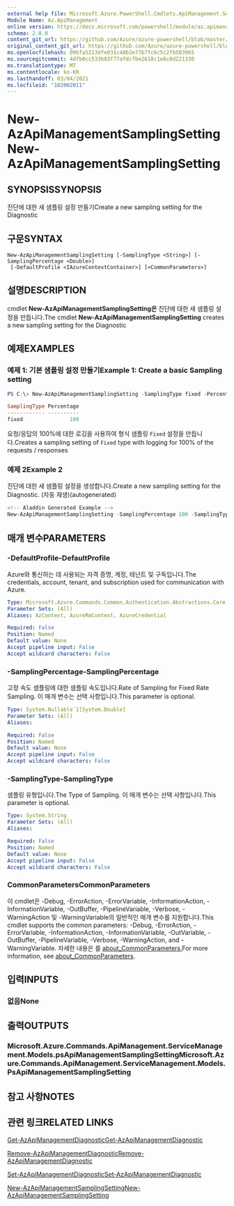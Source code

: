 ```yaml
---
external help file: Microsoft.Azure.PowerShell.Cmdlets.ApiManagement.ServiceManagement.dll-Help.xml
Module Name: Az.ApiManagement
online version: https://docs.microsoft.com/powershell/module/az.apimanagement/new-azapimanagementsamplingsetting
schema: 2.0.0
content_git_url: https://github.com/Azure/azure-powershell/blob/master/src/ApiManagement/ApiManagement/help/New-AzApiManagementSamplingSetting.md
original_content_git_url: https://github.com/Azure/azure-powershell/blob/master/src/ApiManagement/ApiManagement/help/New-AzApiManagementSamplingSetting.md
ms.openlocfilehash: 096fa5213dfe031c48b2e77b7fc6c5c2fb503965
ms.sourcegitcommit: 4dfb0cc533b83f77afdcfbe2618c1e6c8d221330
ms.translationtype: MT
ms.contentlocale: ko-KR
ms.lasthandoff: 03/04/2021
ms.locfileid: "102002011"
---
```

# <span data-ttu-id="fdc91-101">New-AzApiManagementSamplingSetting</span><span class="sxs-lookup"><span data-stu-id="fdc91-101">New-AzApiManagementSamplingSetting</span></span>

## <span data-ttu-id="fdc91-102">SYNOPSIS</span><span class="sxs-lookup"><span data-stu-id="fdc91-102">SYNOPSIS</span></span>
<span data-ttu-id="fdc91-103">진단에 대한 새 샘플링 설정 만들기</span><span class="sxs-lookup"><span data-stu-id="fdc91-103">Create a new sampling setting for the Diagnostic</span></span>

## <span data-ttu-id="fdc91-104">구문</span><span class="sxs-lookup"><span data-stu-id="fdc91-104">SYNTAX</span></span>

```
New-AzApiManagementSamplingSetting [-SamplingType <String>] [-SamplingPercentage <Double>]
 [-DefaultProfile <IAzureContextContainer>] [<CommonParameters>]
```

## <span data-ttu-id="fdc91-105">설명</span><span class="sxs-lookup"><span data-stu-id="fdc91-105">DESCRIPTION</span></span>
<span data-ttu-id="fdc91-106">cmdlet **New-AzApiManagementSamplingSetting은** 진단에 대한 새 샘플링 설정을 만듭니다.</span><span class="sxs-lookup"><span data-stu-id="fdc91-106">The cmdlet **New-AzApiManagementSamplingSetting** creates a new sampling setting for the Diagnostic</span></span>

## <span data-ttu-id="fdc91-107">예제</span><span class="sxs-lookup"><span data-stu-id="fdc91-107">EXAMPLES</span></span>

### <span data-ttu-id="fdc91-108">예제 1: 기본 샘플링 설정 만들기</span><span class="sxs-lookup"><span data-stu-id="fdc91-108">Example 1: Create a basic Sampling setting</span></span>
```powershell
PS C:\> New-AzApiManagementSamplingSetting -SamplingType fixed -Percentage 100

SamplingType Percentage
------------ ----------
fixed               100
```

<span data-ttu-id="fdc91-109">요청/응답의 100%에 대한 로깅을 사용하여 형식 샘플링 `Fixed` 설정을 만듭니다.</span><span class="sxs-lookup"><span data-stu-id="fdc91-109">Creates a sampling setting of `Fixed` type with logging for 100% of the requests / responses</span></span>

### <span data-ttu-id="fdc91-110">예제 2</span><span class="sxs-lookup"><span data-stu-id="fdc91-110">Example 2</span></span>

<span data-ttu-id="fdc91-111">진단에 대한 새 샘플링 설정을 생성합니다.</span><span class="sxs-lookup"><span data-stu-id="fdc91-111">Create a new sampling setting for the Diagnostic.</span></span> <span data-ttu-id="fdc91-112">(자동 재생)</span><span class="sxs-lookup"><span data-stu-id="fdc91-112">(autogenerated)</span></span>

```powershell
<!-- Aladdin Generated Example --> 
New-AzApiManagementSamplingSetting -SamplingPercentage 100 -SamplingType fixed
```

## <span data-ttu-id="fdc91-113">매개 변수</span><span class="sxs-lookup"><span data-stu-id="fdc91-113">PARAMETERS</span></span>

### <span data-ttu-id="fdc91-114">-DefaultProfile</span><span class="sxs-lookup"><span data-stu-id="fdc91-114">-DefaultProfile</span></span>
<span data-ttu-id="fdc91-115">Azure와 통신하는 데 사용되는 자격 증명, 계정, 테넌트 및 구독입니다.</span><span class="sxs-lookup"><span data-stu-id="fdc91-115">The credentials, account, tenant, and subscription used for communication with Azure.</span></span>

```yaml
Type: Microsoft.Azure.Commands.Common.Authentication.Abstractions.Core.IAzureContextContainer
Parameter Sets: (All)
Aliases: AzContext, AzureRmContext, AzureCredential

Required: False
Position: Named
Default value: None
Accept pipeline input: False
Accept wildcard characters: False
```

### <span data-ttu-id="fdc91-116">-SamplingPercentage</span><span class="sxs-lookup"><span data-stu-id="fdc91-116">-SamplingPercentage</span></span>
<span data-ttu-id="fdc91-117">고정 속도 샘플링에 대한 샘플링 속도입니다.</span><span class="sxs-lookup"><span data-stu-id="fdc91-117">Rate of Sampling for Fixed Rate Sampling.</span></span> <span data-ttu-id="fdc91-118">이 매개 변수는 선택 사항입니다.</span><span class="sxs-lookup"><span data-stu-id="fdc91-118">This parameter is optional.</span></span>

```yaml
Type: System.Nullable`1[System.Double]
Parameter Sets: (All)
Aliases:

Required: False
Position: Named
Default value: None
Accept pipeline input: False
Accept wildcard characters: False
```

### <span data-ttu-id="fdc91-119">-SamplingType</span><span class="sxs-lookup"><span data-stu-id="fdc91-119">-SamplingType</span></span>
<span data-ttu-id="fdc91-120">샘플링 유형입니다.</span><span class="sxs-lookup"><span data-stu-id="fdc91-120">The Type of Sampling.</span></span>
<span data-ttu-id="fdc91-121">이 매개 변수는 선택 사항입니다.</span><span class="sxs-lookup"><span data-stu-id="fdc91-121">This parameter is optional.</span></span>

```yaml
Type: System.String
Parameter Sets: (All)
Aliases:

Required: False
Position: Named
Default value: None
Accept pipeline input: False
Accept wildcard characters: False
```

### <span data-ttu-id="fdc91-122">CommonParameters</span><span class="sxs-lookup"><span data-stu-id="fdc91-122">CommonParameters</span></span>
<span data-ttu-id="fdc91-123">이 cmdlet은 -Debug, -ErrorAction, -ErrorVariable, -InformationAction, -InformationVariable, -OutBuffer, -PipelineVariable, -Verbose, -WarningAction 및 -WarningVariable의 일반적인 매개 변수를 지원합니다.</span><span class="sxs-lookup"><span data-stu-id="fdc91-123">This cmdlet supports the common parameters: -Debug, -ErrorAction, -ErrorVariable, -InformationAction, -InformationVariable, -OutVariable, -OutBuffer, -PipelineVariable, -Verbose, -WarningAction, and -WarningVariable.</span></span> <span data-ttu-id="fdc91-124">자세한 내용은 를 [about_CommonParameters.](http://go.microsoft.com/fwlink/?LinkID=113216)</span><span class="sxs-lookup"><span data-stu-id="fdc91-124">For more information, see [about_CommonParameters](http://go.microsoft.com/fwlink/?LinkID=113216).</span></span>

## <span data-ttu-id="fdc91-125">입력</span><span class="sxs-lookup"><span data-stu-id="fdc91-125">INPUTS</span></span>

### <span data-ttu-id="fdc91-126">없음</span><span class="sxs-lookup"><span data-stu-id="fdc91-126">None</span></span>

## <span data-ttu-id="fdc91-127">출력</span><span class="sxs-lookup"><span data-stu-id="fdc91-127">OUTPUTS</span></span>

### <span data-ttu-id="fdc91-128">Microsoft.Azure.Commands.ApiManagement.ServiceManagement.Models.psApiManagementSamplingSetting</span><span class="sxs-lookup"><span data-stu-id="fdc91-128">Microsoft.Azure.Commands.ApiManagement.ServiceManagement.Models.PsApiManagementSamplingSetting</span></span>

## <span data-ttu-id="fdc91-129">참고 사항</span><span class="sxs-lookup"><span data-stu-id="fdc91-129">NOTES</span></span>

## <span data-ttu-id="fdc91-130">관련 링크</span><span class="sxs-lookup"><span data-stu-id="fdc91-130">RELATED LINKS</span></span>

[<span data-ttu-id="fdc91-131">Get-AzApiManagementDiagnostic</span><span class="sxs-lookup"><span data-stu-id="fdc91-131">Get-AzApiManagementDiagnostic</span></span>](./Get-AzApiManagementDiagnostic.md)

[<span data-ttu-id="fdc91-132">Remove-AzApiManagementDiagnostic</span><span class="sxs-lookup"><span data-stu-id="fdc91-132">Remove-AzApiManagementDiagnostic</span></span>](./Remove-AzApiManagementDiagnostic.md)

[<span data-ttu-id="fdc91-133">Set-AzApiManagementDiagnostic</span><span class="sxs-lookup"><span data-stu-id="fdc91-133">Set-AzApiManagementDiagnostic</span></span>](./Set-AzApiManagementDiagnostic.md)

[<span data-ttu-id="fdc91-134">New-AzApiManagementSamplingSetting</span><span class="sxs-lookup"><span data-stu-id="fdc91-134">New-AzApiManagementSamplingSetting</span></span>](./New-AzApiManagementHttpMessageDiagnostic.md)
